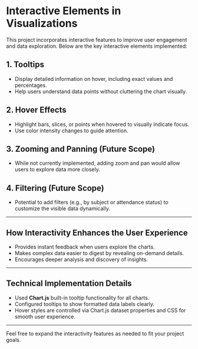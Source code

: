 # Interactive Elements in Visualizations

This project incorporates interactive features to improve user engagement and data exploration. Below are the key interactive elements implemented:

## 1. Tooltips  
- Display detailed information on hover, including exact values and percentages.  
- Help users understand data points without cluttering the chart visually.

## 2. Hover Effects  
- Highlight bars, slices, or points when hovered to visually indicate focus.  
- Use color intensity changes to guide attention.

## 3. Zooming and Panning (Future Scope)  
- While not currently implemented, adding zoom and pan would allow users to explore data more closely.

## 4. Filtering (Future Scope)  
- Potential to add filters (e.g., by subject or attendance status) to customize the visible data dynamically.

---

## How Interactivity Enhances the User Experience

- Provides instant feedback when users explore the charts.  
- Makes complex data easier to digest by revealing on-demand details.  
- Encourages deeper analysis and discovery of insights.

---

## Technical Implementation Details

- Used **Chart.js** built-in tooltip functionality for all charts.  
- Configured tooltips to show formatted data labels clearly.  
- Hover styles are controlled via Chart.js dataset properties and CSS for smooth user experience.

---

Feel free to expand the interactivity features as needed to fit your project goals.
